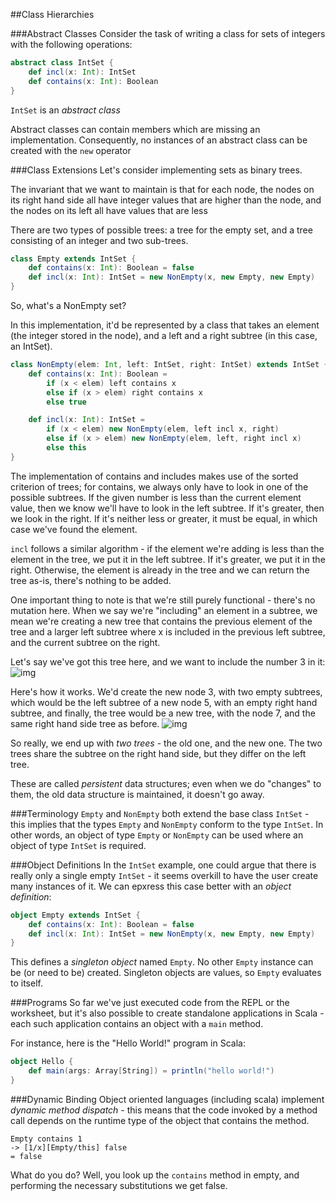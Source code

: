 ##Class Hierarchies

###Abstract Classes
Consider the task of writing a class for sets of integers with the following operations:

```scala
abstract class IntSet {
	def incl(x: Int): IntSet
	def contains(x: Int): Boolean
}
```

`IntSet` is an *abstract class*

Abstract classes can contain members which are missing an implementation. Consequently, no instances of an abstract class can be created with the `new` operator

###Class Extensions
Let's consider implementing sets as binary trees.

The invariant that we want to maintain is that for each node, the nodes on its right hand side all have integer values that are higher than the node, and the nodes on its left all have values that are less

There are two types of possible trees: a tree for the empty set, and a tree consisting of an integer and two sub-trees.

```scala
class Empty extends IntSet {
	def contains(x: Int): Boolean = false
	def incl(x: Int): IntSet = new NonEmpty(x, new Empty, new Empty)
}
```

So, what's a NonEmpty set?

In this implementation, it'd be represented by a class that takes an element (the integer stored in the node), and a left and a right subtree (in this case, an IntSet).

```scala
class NonEmpty(elem: Int, left: IntSet, right: IntSet) extends IntSet {
	def contains(x: Int): Boolean =
		if (x < elem) left contains x
		else if (x > elem) right contains x
		else true

	def incl(x: Int): IntSet =
		if (x < elem) new NonEmpty(elem, left incl x, right)
		else if (x > elem) new NonEmpty(elem, left, right incl x)
		else this
}
```

The implementation of contains and includes makes use of the sorted criterion of trees; for contains, we always only have to look in one of the possible subtrees. If the given number is less than the current element value, then we know we'll have to look in the left subtree. If it's greater, then we look in the right. If it's neither less or greater, it must be equal, in which case we've found the element.

`incl` follows a similar algorithm - if the element we're adding is less than the element in the tree, we put it in the left subtree. If it's greater, we put it in the right. Otherwise, the element is already in the tree and we can return the tree as-is, there's nothing to be added.

One important thing to note is that we're still purely functional - there's no mutation here. When we say we're "including" an element in a subtree, we mean we're creating a new tree that contains the previous element of the tree and a larger left subtree where x is included in the previous left subtree, and the current subtree on the right.

Let's say we've got this tree here, and we want to include the number 3 in it:
![img](http://i.imgur.com/fEiJdZj.png)

Here's how it works. We'd create the new node 3, with two empty subtrees, which would be the left subtree of a new node 5, with an empty right hand subtree, and finally, the tree would be a new tree, with the node 7, and the same right hand side tree as before.
![img](http://i.imgur.com/ZMpps3u.png)

So really, we end up with *two trees* - the old one, and the new one. The two trees share the subtree on the right hand side, but they differ on the left tree.

These are called *persistent* data structures; even when we do "changes" to them, the old data structure is maintained, it doesn't go away.

###Terminology
`Empty` and `NonEmpty` both extend the base class `IntSet` - this implies that the types `Empty` and `NonEmpty` conform to the type `IntSet`. In other words, an object of type `Empty` or `NonEmpty` can be used where an object of type `IntSet` is required.


###Object Definitions
In the `IntSet` example, one could argue that there is really only a single empty `IntSet` - it seems overkill to have the user create many instances of it. We can epxress this case better with an *object definition*:

```scala
object Empty extends IntSet {
	def contains(x: Int): Boolean = false
	def incl(x: Int): IntSet = new NonEmpty(x, new Empty, new Empty)
}
```

This defines a *singleton object* named `Empty`. No other `Empty` instance can be (or need to be) created. Singleton objects are values, so `Empty` evaluates to itself.

###Programs
So far we've just executed code from the REPL or the worksheet, but it's also possible to create standalone applications in Scala - each such application contains an object with a `main` method.

For instance, here is the "Hello World!" program in Scala:

```scala
object Hello {
	def main(args: Array[String]) = println("hello world!")
}
```

###Dynamic Binding
Object oriented languages (including scala) implement *dynamic method dispatch* - this means that the code invoked by a method call depends on the runtime type of the object that contains the method.

```
Empty contains 1
-> [1/x][Empty/this] false
= false
```

What do you do? Well, you look up the `contains` method in empty, and performing the necessary substitutions we get false.